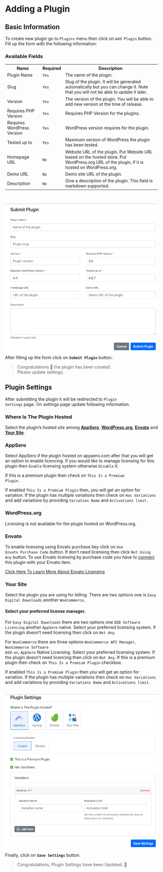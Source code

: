 # Adding a Plugin

## Basic Information

To create new plugin go to <code>Plugins</code> menu then click on <code>Add Plugin</code> button. Fill up the form with the following information:

### Available Fields
<table>
    <tr>
        <th>Name</th>
        <th>Required</th>
        <th>Description</th>
    </tr>
    <tr>
        <td> Plugin Name </td>
        <td> <code>Yes</code> </td>
        <td> The name of the plugin. </td>
    </tr>
    <tr>
        <td> Slug </td>
        <td> <code>Yes</code> </td>
        <td> Slug of the plugin. It will be generated automatically but you can change it. Note that you will not be able to update it later. </td>
    </tr>
    <tr>
        <td>Version</td>
        <td><code>Yes</code></td>
        <td>The version of the plugin. You will be able to add new version at the time of release.</td>
    </tr>
    <tr>
        <td>Requires PHP Version </td>
        <td><code>Yes</code></td>
        <td>Requires PHP Version for the plugins.</td>
    </tr>
    <tr>
        <td>Requires WordPress Version </td>
        <td><code>Yes</code></td>
        <td>WordPress version requires for the plugin.</td>
    </tr>
    <tr>
        <td>Tested up to </td>
        <td><code>Yes</code></td>
        <td>Maximum version of WordPress the plugin has been tested.</td>
    </tr>
    <tr>
        <td>Homepage URL</td>
        <td><code>No</code></td>
        <td> Website URL of the plugin. Put Website URL based on the hosted store. Put WordPress.org URL of the plugin, if it is hosted on WordPress.org. </td>
    </tr>
    <tr>
        <td>Demo URL</td>
        <td><code>No</code></td>
        <td>Demo site URL of the plugin.</td>
    </tr>
    <tr>
        <td>Description</td>
        <td><code>No</code></td>
        <td>Give a description of the plugin. This field is markdown supported.</td>
    </tr>
</table>

<br>

![An image](../images/project/plugin.png)
After filling up the form click on <code>**Submit Plugin**</code> button. 

> Congratulations :tada: the plugin has been created. 
<br> Please update settings.


## Plugin Settings
After submitting the plugin it will be redirected to <code>Plugin Settings</code> page. On settings page update following information. 

### Where Is The Plugin Hosted
Select the plugin’s hosted site among **[AppSero](#appsero)**, **[WordPress.org](#wordpress-org)**, **[Envato](#envato)** and **[Your Site](#your-site)**. 

### AppSero
Select AppSero if the plugin hosted on appaero.com after that you will get an option to enable licencing. If you would like to manage licensing for this plugin then <code>Enable</code> licensing system otherwise <code>Disable</code> it. 

If this is a premium plugin then check on <code>This Is a Premium Plugin</code>. 

If enabled <code>This Is a Premium Plugin</code> then, you will get an option  for variation. If the plugin has multiple variations then check on <code>Has Variations</code> and add variations by providing <code>Variation Name</code> and <code>Activations limit.</code> 

### WordPress.org
Licensing is not available for the plugin hosted on WordPress.org.

### Envato
To enable licensing using Envato purchase key click on <code>Use Envato Purchase Code</code> button. If don’t need licensing then click <code>Not Using Any</code> button.  To use Envato licensing by purchase code you have to [connect](envato-licensing.md) this plugin with your Envato item. 

[Click Here To Learn More About Envato Licensing](envato-licensing.md) 


### Your Site
Select the plugin you are using for billing. There are two options one is <code>Easy Digital Downloads</code> another <code>WooCommerce.</code> 

#### Select your preferred license manager. 
For <code>Easy Digital Downloads</code> there are two options one <code>EDD Software Licencing</code> another <code>AppSero</code> native. Select your preferred licensing system. If the plugin doesn’t need licensing then click on <code>Not Any</code>. 

For <code>WooCommerce</code> there are three options <code>WooCommerce API Manager</code>, <code>WooCommerce Software Add-on</code>, <code>AppSero</code> Native Licensing. Select your preferred licensing system.  If the plugin doesn’t need licencing then click on <code>Not Any</code>. 
If this is a premium plugin then check on <code>This Is a Premium Plugin</code> checkbox. 

If enabled <code>This Is a Premium Plugin</code> then you will get an option  for variation. If the plugin has multiple variations then check on <code>Has Variations</code> and add variations by providing <code>Variations Name</code> and <code>Activations limit.</code> 
<br><br>

![An image](../images/project/settings.png)

Finally, click on <code>**Save Settings**</code> button. 

> Congratulations, Plugin Settings have been Updated. :slightly_smiling_face: